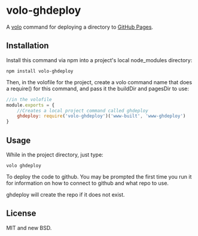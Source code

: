 # volo-ghdeploy

A [volo](https://github.com/volojs/volo) command for deploying a directory to
[GitHub Pages](http://pages.github.com/).

## Installation

Install this command via npm into a project's local node_modules directory:

    npm install volo-ghdeploy

Then, in the volofile for the project, create a volo command name that
does a require() for this command, and pass it the buildDir and pagesDir to use:

```javascript
//in the volofile
module.exports = {
    //Creates a local project command called ghdeploy
    ghdeploy: require('volo-ghdeploy')('www-built', 'www-ghdeploy')
}
```

## Usage

While in the project directory, just type:

    volo ghdeploy

To deploy the code to github. You may be prompted the first time you run it
for information on how to connect to github and what repo to use.

ghdeploy will create the repo if it does not exist.

## License

MIT and new BSD.
